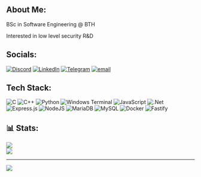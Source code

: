## About Me:
BSc in Software Engineering @ BTH 

Interested in low level security R&D


## Socials:
[![Discord](https://img.shields.io/badge/Discord-%237289DA.svg?logo=discord&logoColor=white)](https://discord.gg/https://discordapp.com/users/tr3sp4ss3r) [![LinkedIn](https://img.shields.io/badge/LinkedIn-%230077B5.svg?logo=linkedin&logoColor=white)](https://linkedin.com/in/https://linkedin.com/in/danielthedaniel) [![Telegram](https://img.shields.io/badge/Telegram-%230077B5.svg?logo=telegram&logoColor=white)](https://t.me/Uncletr3s) [![email](https://img.shields.io/badge/Email-D14836?logo=gmail&logoColor=white)](mailto:xd3nux@protonmail.com) 

## Tech Stack:
![C](https://img.shields.io/badge/c-%2300599C.svg?style=plastic&logo=c&logoColor=white) ![C++](https://img.shields.io/badge/c++-%2300599C.svg?style=plastic&logo=c%2B%2B&logoColor=white) ![Python](https://img.shields.io/badge/python-3670A0?style=plastic&logo=python&logoColor=ffdd54) ![Windows Terminal](https://img.shields.io/badge/Windows%20Terminal-%234D4D4D.svg?style=plastic&logo=windows-terminal&logoColor=white) ![JavaScript](https://img.shields.io/badge/javascript-%23323330.svg?style=plastic&logo=javascript&logoColor=%23F7DF1E) ![.Net](https://img.shields.io/badge/.NET-5C2D91?style=plastic&logo=.net&logoColor=white) ![Express.js](https://img.shields.io/badge/express.js-%23404d59.svg?style=plastic&logo=express&logoColor=%2361DAFB) ![NodeJS](https://img.shields.io/badge/node.js-6DA55F?style=plastic&logo=node.js&logoColor=white) ![MariaDB](https://img.shields.io/badge/MariaDB-003545?style=plastic&logo=mariadb&logoColor=white) ![MySQL](https://img.shields.io/badge/mysql-4479A1.svg?style=plastic&logo=mysql&logoColor=white) ![Docker](https://img.shields.io/badge/Docker-003545?style=plastic&logo=docker&logoColor=white) ![Fastify](https://img.shields.io/badge/Fastify-%23404d59.svg?style=plastic&logo=fastify&logoColor=%2361DAFB)
## 📊 Stats:
![](https://github-readme-stats.vercel.app/api?username=tr3sp4ss3rexe&theme=tokyonight&hide_border=false&include_all_commits=false&count_private=false)<br/>
![](https://github-readme-stats.vercel.app/api/top-langs/?username=tr3sp4ss3rexe&theme=tokyonight&hide_border=false&include_all_commits=false&count_private=false&layout=compact)

---
[![](https://visitcount.itsvg.in/api?id=tr3sp4ss3rexe&icon=0&color=0)](https://visitcount.itsvg.in)

